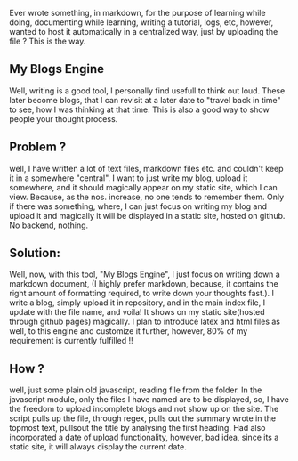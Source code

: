 Ever wrote something, in markdown, for the purpose of learning while doing, documenting while learning, writing a tutorial, logs, etc, however, wanted to host it automatically in a centralized way, just by uploading the file ? This is the way.

## My Blogs Engine
Well, writing is a good tool, I personally find usefull to think out loud. These later become blogs, that I can revisit at a later date to "travel back in time" to see, how I was thinking at that time. This is also a good way to show people your thought process. 

## Problem ?
well, I have written a lot of text files, markdown files etc. and couldn't keep it in a somewhere "central". I want to just write my blog, upload it somewhere, and it should magically appear on my static site, which I can view. Because, as the nos. increase, no one tends to remember them. Only if there was something, where, I can just focus on writing my blog and upload it and magically it will be displayed in a static site, hosted on github. No backend, nothing.

## Solution:
Well, now, with this tool, "My Blogs Engine", I just focus on writing down a markdown document, (I highly prefer markdown, because, it contains the right amount of formatting required, to write down your thoughts fast.). I write a blog, simply upload it in repository, and in the main index file, I update with the file name, and voila! It shows on my static site(hosted through github pages) magically. I plan to introduce latex and html files as well, to this engine and customize it further, however, 80% of my requirement is currently fulfilled !!

## How ?
well, just some plain old javascript, reading file from the folder. In the javascript module, only the files I have named are to be displayed, so, I have the freedom to upload incomplete blogs and not show up on the site. The script pulls up the file, through regex, pulls out the summary wrote in the topmost text, pullsout the title by analysing the first heading. Had also incorporated a date of upload functionality, however, bad idea, since its a static site, it will always display the current date. 